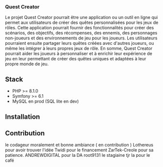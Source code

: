 ### Quest Creator

Le projet Quest Creator pourrait être une application ou un outil en ligne qui permet aux utilisateurs de créer des quêtes personnalisées pour les jeux de rôles. Cette application pourrait fournir des fonctionnalités pour créer des scénarios, des objectifs, des récompenses, des ennemis, des personnages non-joueurs et des environnements de jeu pour les joueurs. Les utilisateurs pourraient ensuite partager leurs quêtes créées avec d'autres joueurs, ou même les intégrer à leurs propres jeux de rôle. En somme, Quest Creator pourrait aider les joueurs à personnaliser et à enrichir leur expérience de jeu en leur permettant de créer des quêtes uniques et adaptées à leur propre monde de jeu.

## Stack
- PHP >= 8.1.0
- Symfony >= 6.1
- MySQL en prod (SQL lite en dev)

## Installation

<!-- todo -->

## Contribution
le codageur moralement et bonne ambiance ( en contribution )
Lothereus pour avoir trouver l'idée
Twidi pour le financement
ZarTek-Creole pour sa patience.
ANDREWDIGITAL pour la DA
root9131 le stagiaine tjr la pour le café 